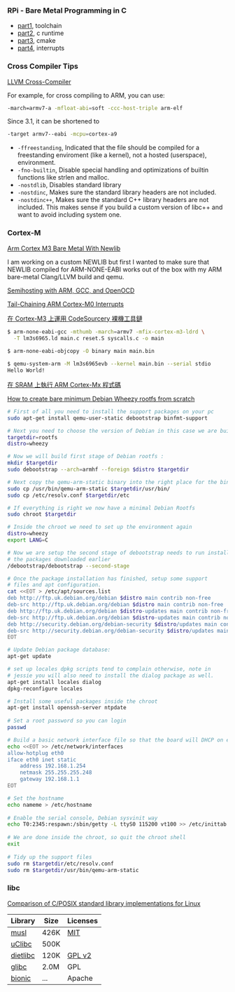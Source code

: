 ### RPi - Bare Metal Programming in C

- [part1](http://www.valvers.com/open-software/raspberry-pi/step01-bare-metal-programming-in-cpt1/), toolchain
- [part2](http://www.valvers.com/open-software/raspberry-pi/step02-bare-metal-programming-in-c-pt2/), c runtime
- [part3](http://www.valvers.com/open-software/raspberry-pi/step03-bare-metal-programming-in-c-pt3/), cmake
- [part4](http://www.valvers.com/open-software/raspberry-pi/step04-bare-metal-programming-in-c-pt4/), interrupts


### Cross Compiler Tips

[LLVM Cross-Compiler](http://wiki.osdev.org/LLVM_Cross-Compiler)

For example, for cross compiling to ARM, you can use:

```bash
-march=armv7-a -mfloat-abi=soft -ccc-host-triple arm-elf
```

Since 3.1, it can be shortened to

```bash
-target armv7--eabi -mcpu=cortex-a9
```


- `-ffreestanding`, Indicated that the file should be compiled for a freestanding enviroment (like a kernel), not a hosted (userspace), environment.
- `-fno-builtin`, Disable special handling and optimizations of builtin functions like strlen and malloc.
- `-nostdlib`, Disables standard library
- `-nostdinc`, Makes sure the standard library headers are not included.
- `-nostdinc++`, Makes sure the standard C++ library headers are not included. This makes sense if you build a custom version of libc++ and want to avoid including system one.



### Cortex-M

[Arm Cortex M3 Bare Metal With Newlib](http://sushihangover.github.io/arm-cortex-m3-bare-metal-with-newlib/)

I am working on a custom NEWLIB but first I wanted to make sure that NEWLIB compiled for ARM-NONE-EABI works out of the box with my ARM bare-metal Clang/LLVM build and qemu.

[Semihosting with ARM, GCC, and OpenOCD](http://bgamari.github.io/posts/2014-10-31-semihosting.html)

[Tail-Chaining ARM Cortex-M0 Interrupts](https://embeddedfreak.wordpress.com/2010/10/19/tail-chaining-arm-cortex-m0-interrupts/)




[在 Cortex-M3 上運用 CodeSourcery 裸機工具鏈](http://cms.mcuapps.com/tooltips/tt0004/)

```bash
$ arm-none-eabi-gcc -mthumb -march=armv7 -mfix-cortex-m3-ldrd \
  -T lm3s6965.ld main.c reset.S syscalls.c -o main
  
$ arm-none-eabi-objcopy -O binary main main.bin

$ qemu-system-arm -M lm3s6965evb --kernel main.bin --serial stdio
Hello World!
```

[在 SRAM 上執行 ARM Cortex-Mx 程式碼](http://cms.mcuapps.com/tooltips/tt0002/)

[How to create bare minimum Debian Wheezy rootfs from scratch](http://balau82.wordpress.com/2014/07/21/how-to-create-bare-minimum-debian-wheezy-rootfs-from-scratch/)

```bash
# First of all you need to install the support packages on your pc
sudo apt-get install qemu-user-static debootstrap binfmt-support

# Next you need to choose the version of Debian in this case we are building a wheezy image.
targetdir=rootfs
distro=wheezy

# Now we will build first stage of Debian rootfs :
mkdir $targetdir
sudo debootstrap --arch=armhf --foreign $distro $targetdir

# Next copy the qemu-arm-static binary into the right place for the binfmt packages to find it and copy in resolv.conf from the host.
sudo cp /usr/bin/qemu-arm-static $targetdir/usr/bin/
sudo cp /etc/resolv.conf $targetdir/etc

# If everything is right we now have a minimal Debian Rootfs
sudo chroot $targetdir

# Inside the chroot we need to set up the environment again
distro=wheezy
export LANG=C

# Now we are setup the second stage of debootstrap needs to run install 
# the packages downloaded earlier
/debootstrap/debootstrap --second-stage

# Once the package installation has finished, setup some support 
# files and apt configuration.
cat <<EOT > /etc/apt/sources.list
deb http://ftp.uk.debian.org/debian $distro main contrib non-free
deb-src http://ftp.uk.debian.org/debian $distro main contrib non-free
deb http://ftp.uk.debian.org/debian $distro-updates main contrib non-free
deb-src http://ftp.uk.debian.org/debian $distro-updates main contrib non-free
deb http://security.debian.org/debian-security $distro/updates main contrib non-free
deb-src http://security.debian.org/debian-security $distro/updates main contrib non-free
EOT

# Update Debian package database:
apt-get update

# set up locales dpkg scripts tend to complain otherwise, note in 
# jessie you will also need to install the dialog package as well.
apt-get install locales dialog
dpkg-reconfigure locales

# Install some useful packages inside the chroot
apt-get install openssh-server ntpdate
 
# Set a root password so you can login
passwd

# Build a basic network interface file so that the board will DHCP on eth0
echo <<EOT >> /etc/network/interfaces
allow-hotplug eth0
iface eth0 inet static
	address 192.168.1.254
	netmask 255.255.255.248
	gateway 192.168.1.1	
EOT

# Set the hostname
echo nameme > /etc/hostname
 
# Enable the serial console, Debian sysvinit way
echo T0:2345:respawn:/sbin/getty -L ttyS0 115200 vt100 >> /etc/inittab
 
# We are done inside the chroot, so quit the chroot shell
exit
 
# Tidy up the support files
sudo rm $targetdir/etc/resolv.conf
sudo rm $targetdir/usr/bin/qemu-arm-static
```


### libc

[Comparison of C/POSIX standard library implementations for Linux](http://www.etalabs.net/compare_libcs.html)

| Library | Size | Licenses |
|---|---|---|
| [musl](http://www.musl-libc.org/) | 426K | [MIT](http://git.musl-libc.org/cgit/musl/tree/COPYRIGHT) |
| [uClibc](http://www.uclibc.org/) | 500K | |
| [dietlibc](http://www.fefe.de/dietlibc/) | 120K | [GPL v2](https://github.com/ensc/dietlibc/blob/master/COPYING) |
| [glibc](http://www.gnu.org/software/libc/) | 2.0M | GPL |
| [bionic](https://github.com/android/platform_bionic) | ... | Apache |

